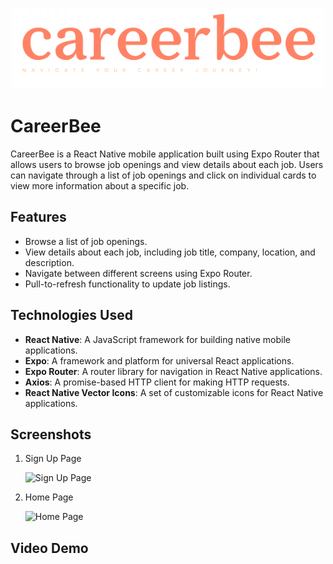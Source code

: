 <p align="center">
  <img src="/assets/logo.png" alt="CareerBee Logo" width="500" >
</p>

# CareerBee

CareerBee is a React Native mobile application built using Expo Router that allows users to browse job openings and view details about each job. Users can navigate through a list of job openings and click on individual cards to view more information about a specific job.

## Features

- Browse a list of job openings.
- View details about each job, including job title, company, location, and description.
- Navigate between different screens using Expo Router.
- Pull-to-refresh functionality to update job listings.

## Technologies Used

- **React Native**: A JavaScript framework for building native mobile applications.
- **Expo**: A framework and platform for universal React applications.
- **Expo Router**: A router library for navigation in React Native applications.
- **Axios**: A promise-based HTTP client for making HTTP requests.
- **React Native Vector Icons**: A set of customizable icons for React Native applications.

## Screenshots

1. Sign Up Page
   <p >
     <img src="https://github.com/Nikitakandwal/career-bee/assets/98966392/d2db9e88-be47-434b-9e9e-91c5c2333dd3" alt="Sign Up Page" width="300">
   </p>

2. Home Page
   <p >
     <img src="https://github.com/Nikitakandwal/career-bee/assets/98966392/b8e22f0c-538b-447f-a26a-7844ec0f0017" alt="Home Page" width="300">
   </p>


## Video Demo

